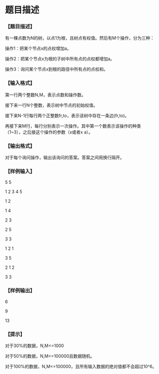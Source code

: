 # 题目描述


<h3>
【题目描述】
</h3>
<p>
有一棵点数为N的树，以点1为根，且树点有权值。然后有M个操作，分为三种：
</p>
<p>
操作1：把某个节点x的点权增加a。
</p>
<p>
操作2：把某个节点x为根的子树中所有点的点权都增加a。
</p>
<p>
操作3：询问某个节点x到根的路径中所有点的点权和。
</p>
<h3>
【输入格式】
</h3>
<p>
第一行两个整数N,M，表示点数和操作数。
</p>
<p>
接下来一行N个整数，表示树中节点的初始权值。
</p>
<p>
接下来N-1行每行两个正整数fr,to，表示该树中存在一条边(fr,to)。
</p>
<p>
再接下来M行，每行分别表示一次操作。其中第一个数表示该操作的种类（1~3），之后接这个操作的参数（x或者x a）。
</p>
<h3>
【输出格式】
</h3>
<p>
对于每个询问操作，输出该询问的答案。答案之间用换行隔开。
</p>
<h3>
【样例输入】
</h3>
<p>
5 5
</p>
<p>
1 2 3 4 5
</p>
<p>
1 2
</p>
<p>
1 4
</p>
<p>
2 3
</p>
<p>
2 5
</p>
<p>
3 3
</p>
<p>
1 2 1
</p>
<p>
3 5
</p>
<p>
2 1 2
</p>
<p>
3 3
</p>
<h3>
【样例输出】
</h3>
<p>
6
</p>
<p>
9
</p>
<p>
13
</p>
<h3>
【提示】
</h3>
<p>
对于30%的数据，N,M&lt;=1000
</p>
<p>
对于50%的数据，N,M&lt;=100000且数据随机。
</p>
<p>
对于100%的数据，N,M&lt;=100000，且所有输入数据的绝对值都不会超过10^6。
</p>
